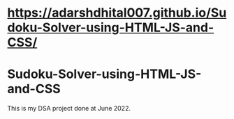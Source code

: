 # https://adarshdhital007.github.io/Sudoku-Solver-using-HTML-JS-and-CSS/

# Sudoku-Solver-using-HTML-JS-and-CSS
This is my DSA project done at June 2022.

